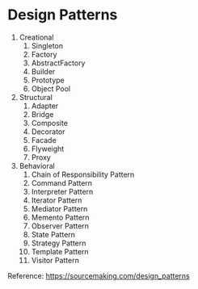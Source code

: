 #  Design Patterns
1. Creational
   1. Singleton
   2. Factory
   3. AbstractFactory
   4. Builder
   5. Prototype
   6. Object Pool
2. Structural 
   1. Adapter
   2. Bridge
   3. Composite
   4. Decorator
   5. Facade
   6. Flyweight
   7. Proxy
3. Behavioral 
   1. Chain of Responsibility Pattern 
   2. Command Pattern 
   3. Interpreter Pattern 
   4. Iterator Pattern 
   5. Mediator Pattern 
   6. Memento Pattern 
   7. Observer Pattern 
   8. State Pattern 
   9. Strategy Pattern 
   10. Template Pattern 
   11. Visitor Pattern



Reference: https://sourcemaking.com/design_patterns